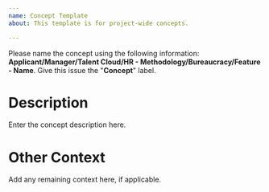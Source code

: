 ```yaml
---
name: Concept Template
about: This template is for project-wide concepts.

---
```


Please name the concept using the following information: **Applicant/Manager/Talent Cloud/HR - Methodology/Bureaucracy/Feature - Name**. Give this issue the "**Concept**" label.

# Description
Enter the concept description here.

# Other Context
Add any remaining context here, if applicable.
